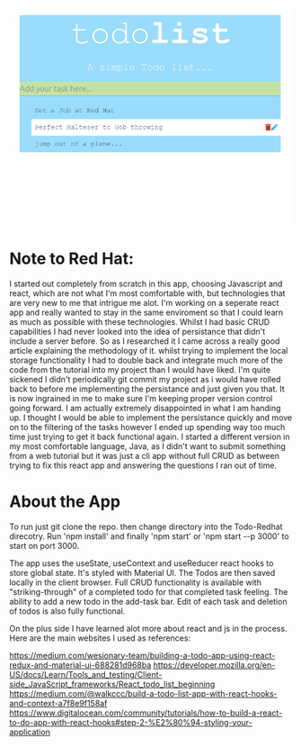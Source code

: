 ![alt text](https://github.com/dimakis/Todo-Redhat/blob/main/public/appScreenshot.png)
# Note to Red Hat:
I started out completely from scratch in this app, choosing Javascript and react, which are not what I'm most comfortable with, but technologies that are very new to me that intrigue me alot. I'm working on a seperate react app and really wanted to stay in the same enviroment so that I could learn as much as possible with these technologies.
Whilst I had basic CRUD capabilities I had never looked into the idea of persistance that didn't include a server before. So as I researched it I came across a really good article explaining the methodology of it. whilst trying to implement the local storage functionality I had to double back and integrate much more of the code from the tutorial into my project than I would have liked. I'm quite sickened I didn't periodically git commit my project as i would have rolled back to before me implementing the persistance and just given you that. It is now ingrained in me to make sure I'm keeping proper version control going forward. I am actually extremely disappointed in what I am handing up. I thought I would be able to implement the persistance quickly and move on to the filtering of the tasks however I ended up spending way too much time just trying to get it back functional again. 
I started a different version in my most comfortable language, Java, as I didn't want to submit something from a web tutorial but it was just a cli app without full CRUD as between trying to fix this react app and answering the questions I ran out of time. 

# About the App

To run just git clone the repo. then change directory into the Todo-Redhat direcotry. Run 'npm install' and finally 'npm start' or 'npm start --p 3000' to start on port 3000.

The app uses the useState, useContext and useReducer react hooks to store global state. It's styled with Material UI. The Todos are then saved locally in the client browser. Full CRUD functionality is available with "striking-through" of a completed todo for that completed task feeling. The ability to add a new todo in the add-task bar. Edit of each task and deletion of todos is also fully functional.


On the plus side I have learned alot more about react and js in the process. Here are the main websites I used as references:

https://medium.com/wesionary-team/building-a-todo-app-using-react-redux-and-material-ui-688281d968ba
https://developer.mozilla.org/en-US/docs/Learn/Tools_and_testing/Client-side_JavaScript_frameworks/React_todo_list_beginning
https://medium.com/@walkccc/build-a-todo-list-app-with-react-hooks-and-context-a7f8e9f158af
https://www.digitalocean.com/community/tutorials/how-to-build-a-react-to-do-app-with-react-hooks#step-2-%E2%80%94-styling-your-application



